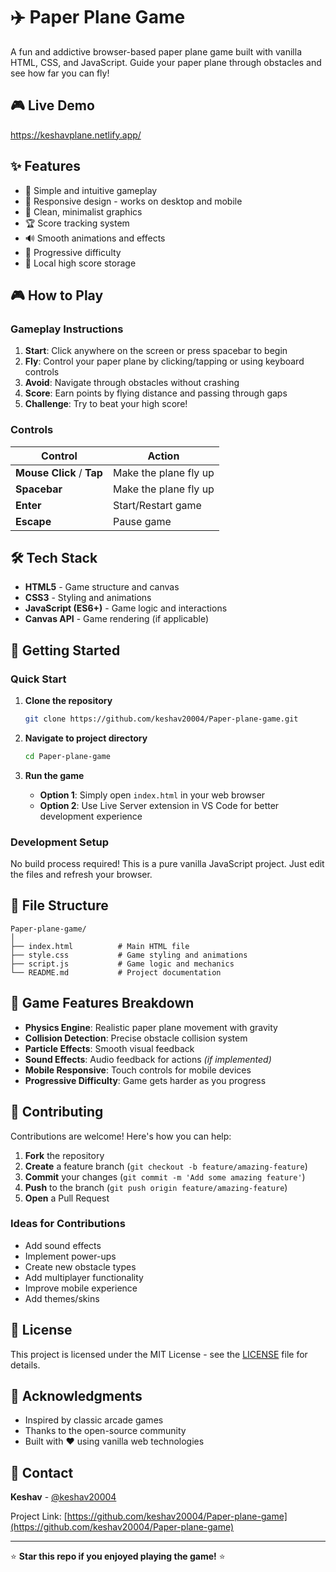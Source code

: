 # ✈️ Paper Plane Game

A fun and addictive browser-based paper plane game built with vanilla HTML, CSS, and JavaScript. Guide your paper plane through obstacles and see how far you can fly!

## 🎮 Live Demo

https://keshavplane.netlify.app/

## ✨ Features

- 🎯 Simple and intuitive gameplay
- 📱 Responsive design - works on desktop and mobile
- 🎨 Clean, minimalist graphics
- 🏆 Score tracking system
- 🔊 Smooth animations and effects
- 🚀 Progressive difficulty
- 💾 Local high score storage


## 🎮 How to Play

### Gameplay Instructions

1. **Start**: Click anywhere on the screen or press spacebar to begin
2. **Fly**: Control your paper plane by clicking/tapping or using keyboard controls
3. **Avoid**: Navigate through obstacles without crashing
4. **Score**: Earn points by flying distance and passing through gaps
5. **Challenge**: Try to beat your high score!

### Controls

| Control | Action |
|---------|--------|
| **Mouse Click** / **Tap** | Make the plane fly up |
| **Spacebar** | Make the plane fly up |
| **Enter** | Start/Restart game |
| **Escape** | Pause game |

## 🛠️ Tech Stack

- **HTML5** - Game structure and canvas
- **CSS3** - Styling and animations
- **JavaScript (ES6+)** - Game logic and interactions
- **Canvas API** - Game rendering (if applicable)

## 🚀 Getting Started

### Quick Start

1. **Clone the repository**
   ```bash
   git clone https://github.com/keshav20004/Paper-plane-game.git
   ```

2. **Navigate to project directory**
   ```bash
   cd Paper-plane-game
   ```

3. **Run the game**
   - **Option 1**: Simply open `index.html` in your web browser
   - **Option 2**: Use Live Server extension in VS Code for better development experience
   

### Development Setup

No build process required! This is a pure vanilla JavaScript project. Just edit the files and refresh your browser.

## 📁 File Structure

```
Paper-plane-game/
│
├── index.html          # Main HTML file
├── style.css           # Game styling and animations
├── script.js           # Game logic and mechanics
└── README.md           # Project documentation
```

## 🎯 Game Features Breakdown

- **Physics Engine**: Realistic paper plane movement with gravity
- **Collision Detection**: Precise obstacle collision system
- **Particle Effects**: Smooth visual feedback
- **Sound Effects**: Audio feedback for actions *(if implemented)*
- **Mobile Responsive**: Touch controls for mobile devices
- **Progressive Difficulty**: Game gets harder as you progress

## 🤝 Contributing

Contributions are welcome! Here's how you can help:

1. **Fork** the repository
2. **Create** a feature branch (`git checkout -b feature/amazing-feature`)
3. **Commit** your changes (`git commit -m 'Add some amazing feature'`)
4. **Push** to the branch (`git push origin feature/amazing-feature`)
5. **Open** a Pull Request

### Ideas for Contributions

- Add sound effects
- Implement power-ups
- Create new obstacle types
- Add multiplayer functionality
- Improve mobile experience
- Add themes/skins

## 📝 License

This project is licensed under the MIT License - see the [LICENSE](LICENSE) file for details.

## 🙏 Acknowledgments

- Inspired by classic arcade games
- Thanks to the open-source community
- Built with ❤️ using vanilla web technologies

## 📧 Contact

**Keshav** - [@keshav20004](https://github.com/keshav20004)

Project Link: [https://github.com/keshav20004/Paper-plane-game](https://github.com/keshav20004/Paper-plane-game)

---
⭐ **Star this repo if you enjoyed playing the game!** ⭐
